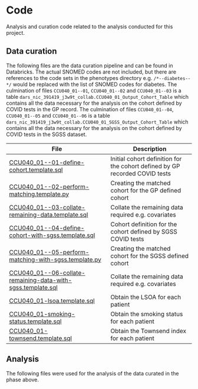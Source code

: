 # Code

Analysis and curation code related to the analysis conducted for this project.

## Data curation

The following files are the data curation pipeline and can be found in Databricks. The actual SNOMED codes are not included, but there are references to the code sets in the phenotypes directory e.g. `/*--diabetes--*/` would be replaced with the list of SNOMED codes for diabetes. The culmination of files `CCU040_01--01`, `CCU040_01--02` and `CCU040_01--03` is a table `dars_nic_391419_j3w9t_collab.CCU040_01_Output_Cohort_Table` which contains all the data necessary for the analysis on the cohort defined by COVID tests in the GP record. The culmination of files `CCU040_01--04`, `CCU040_01--05` and `CCU040_01--06` is a table `dars_nic_391419_j3w9t_collab.CCU040_01_SGSS_Output_Cohort_Table` which contains all the data necessary for the analysis on the cohort defined by COVID tests in the SGSS dataset.

| File                                                                                                                         | Description                                                                 |
| ---------------------------------------------------------------------------------------------------------------------------- | --------------------------------------------------------------------------- |
| [CCU040_01--01-define-cohort.template.sql](./CCU040_01--01-define-cohort.template.sql)                                       | Initial cohort definition for the cohort defined by GP recorded COVID tests |
| [CCU040_01--02-perform-matching.template.py](./CCU040_01--02-perform-matching.template.py)                                   | Creating the matched cohort for the GP defined cohort                       |
| [CCU040_01--03-collate-remaining-data.template.sql](./CCU040_01--03-collate-remaining-data.template.sql)                     | Collate the remaining data required e.g. covariates                         |
| [CCU040_01--04-define-cohort-with-sgss.template.sql](./CCU040_01--04-define-cohort-with-sgss.template.sql)                   | Cohort definition for the cohort defined by SGSS COVID tests                |
| [CCU040_01--05-perform-matching-with-sgss.template.py](./CCU040_01--05-perform-matching-with-sgss.template.py)               | Creating the matched cohort for the SGSS defined cohort                     |
| [CCU040_01--06-collate-remaining-data-with-sgss.template.sql](./CCU040_01--06-collate-remaining-data-with-sgss.template.sql) | Collate the remaining data required e.g. covariates                         |
| [CCU040_01-lsoa.template.sql](./CCU040_01-lsoa.template.sql)                                                                 | Obtain the LSOA for each patient                                            |
| [CCU040_01-smoking-status.template.sql](./CCU040_01-smoking-status.template.sql)                                             | Obtain the smoking status for each patient                                  |
| [CCU040_01-townsend.template.sql](./CCU040_01-townsend.template.sql)                                                         | Obtain the Townsend index for each patient                                  |

## Analysis

The following files were used for the analysis of the data curated in the phase above.
